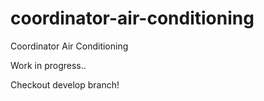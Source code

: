 # coordinator-air-conditioning
Coordinator Air Conditioning

Work in progress..

Checkout develop branch!